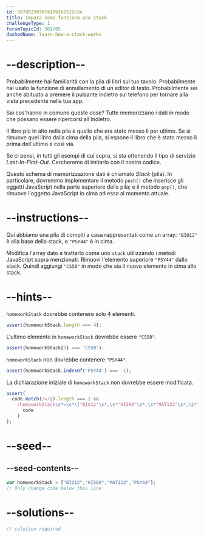 ```yaml
---
id: 587d8250367417b2b2512c5e
title: Impara come funziona uno stack
challengeType: 1
forumTopicId: 301705
dashedName: learn-how-a-stack-works
---
```


# --description--

Probabilmente hai familiarità con la pila di libri sul tuo tavolo. Probabilmente hai usato la funzione di annullamento di un editor di testo. Probabilmente sei anche abituato a premere il pulsante indietro sul telefono per tornare alla vista precedente nella tua app.

Sai cos'hanno in comune queste cose? Tutte memorizzano i dati in modo che possano essere ripercorsi all'indietro.

Il libro più in alto nella pila è quello che era stato messo lì per ultimo. Se si rimuove quel libro dalla cima della pila, si espone il libro che è stato messo lì prima dell'ultimo e così via.

Se ci pensi, in tutti gli esempi di cui sopra, si sta ottenendo il tipo di servizio <dfn>Last-In-First-Out</dfn>. Cercheremo di imitarlo con il nostro codice.

Questo schema di memorizzazione dati è chiamato <dfn>Stack</dfn> (pila). In particolare, dovremmo implementare il metodo `push()` che inserisce gli oggetti JavaScript nella parte superiore della pila; e il metodo `pop()`, che rimuove l'oggetto JavaScript in cima ad essa al momento attuale.

# --instructions--

Qui abbiamo una pila di compiti a casa rappresentati come un array: `"BIO12"` è alla base dello stack, e `"PSY44"` è in cima.

Modifica l'array dato e trattarlo come uno `stack` utilizzando i metodi JavaScript sopra menzionati. Rimuovi l'elemento superiore `"PSY44"` dallo stack. Quindi aggiungi `"CS50"` in modo che sia il nuovo elemento in cima allo stack.

# --hints--

`homeworkStack` dovrebbe contenere solo 4 elementi.

```js
assert(homeworkStack.length === 4);
```

L'ultimo elemento in `homeworkStack` dovrebbe essere `"CS50"`.

```js
assert(homeworkStack[3] === 'CS50');
```

`homeworkStack` non dovrebbe contenere `"PSY44"`.

```js
assert(homeworkStack.indexOf('PSY44') === -1);
```

La dichiarazione iniziale di `homeworkStack` non dovrebbe essere modificata.

```js
assert(
  code.match(/=/g).length === 1 &&
    /homeworkStack\s*=\s*\["BIO12"\s*,\s*"HIS80"\s*,\s*"MAT122"\s*,\s*"PSY44"\]/.test(
      code
    )
);
```

# --seed--

## --seed-contents--

```js
var homeworkStack = ["BIO12","HIS80","MAT122","PSY44"];
// Only change code below this line
```

# --solutions--

```js
// solution required
```
